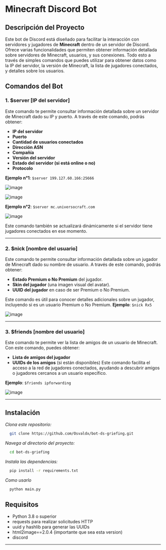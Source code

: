 # Minecraft Discord Bot

## Descripción del Proyecto

Este bot de Discord está diseñado para facilitar la interacción con servidores y jugadores de **Minecraft** dentro de un servidor de Discord. Ofrece varias funcionalidades que permiten obtener información detallada sobre servidores de Minecraft, usuarios, y sus conexiones. Todo esto a través de simples comandos que puedes utilizar para obtener datos como la IP del servidor, la versión de Minecraft, la lista de jugadores conectados, y detalles sobre los usuarios.

## Comandos del Bot

### 1. **$server [IP del servidor]**

Este comando te permite consultar información detallada sobre un servidor de Minecraft dado su IP y puerto. A través de este comando, podrás obtener:

- **IP del servidor**
- **Puerto**
- **Cantidad de usuarios conectados**
- **Dirección ASN**
- **Compañía**
- **Versión del servidor**
- **Estado del servidor (si está online o no)**
- **Protocolo**

**Ejemplo n°1**: `$server 199.127.60.166:25666`

![image](https://github.com/user-attachments/assets/dd6b4138-cf09-46f6-bff4-b076e2273404)

![image](https://github.com/user-attachments/assets/bba0c78b-71f3-4f1f-8326-7eb6fdc4fa47)

**Ejemplo n°2**: `$server mc.universocraft.com`

![image](https://github.com/user-attachments/assets/504d8a44-53d4-42b9-b1cb-69c04c7bb141)


Este comando también se actualizará dinámicamente si el servidor tiene jugadores conectados en ese momento.

---

### 2. **$nick [nombre del usuario]**

Este comando te permite consultar información detallada sobre un jugador de Minecraft dado su nombre de usuario. A través de este comando, podrás obtener:

- **Estado Premium o No Premium** del jugador.
- **Skin del jugador** (una imagen visual del avatar).
- **UUID del jugador** en caso de ser Premium o No Premium.

Este comando es útil para conocer detalles adicionales sobre un jugador, incluyendo si es un usuario Premium o No Premium.
**Ejemplo**: `$nick Rx5`

![image](https://github.com/user-attachments/assets/c1e71df0-b50b-4503-bd74-9a07a3cb4adb)

---

### 3. **$friends [nombre del usuario]**

Este comando te permite ver la lista de amigos de un usuario de Minecraft. Con este comando, puedes obtener:

- **Lista de amigos del jugador**
- **UUIDs de los amigos** (si están disponibles)
Este comando facilita el acceso a la red de jugadores conectados, ayudando a descubrir amigos o jugadores cercanos a un usuario específico.

**Ejemplo**: `$friends ipforwarding`

![image](https://github.com/user-attachments/assets/02e60d5e-ebcf-4419-8bfe-d95a79b7fc4e)

---

## Instalación
*Clona este repositorio:*
```bash
  git clone https://github.com/Osvaldx/bot-ds-griefing.git
```
*Navega al directorio del proyecto:*
```bash
  cd bot-ds-griefing
```
*Instala las dependencias:*
```bash
  pip install -r requirements.txt
```
*Como usarlo*
```bash
  python main.py
```

## Requisitos
- Python 3.8 o superior
- requests para realizar solicitudes HTTP
- uuid y hashlib para generar las UUIDs
- html2image==2.0.4 (importante que sea esta version)
- discord
---
